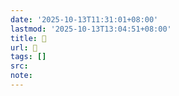 ```yaml
---
date: '2025-10-13T11:31:01+08:00'
lastmod: '2025-10-13T13:04:51+08:00'
title: 󰧻
url: 󰧻
tags: []
src:
note:
---
```

